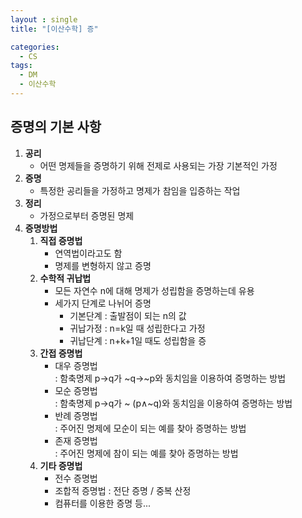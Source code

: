 ```yaml
---
layout : single
title: "[이산수학] 증"

categories:
  - CS
tags:
  - DM
  - 이산수학
---
```


## 증명의 기본 사항
1. **공리**<br>  
	- 어떤 명제들을 증명하기 위해 전제로 사용되는 가장 기본적인 가정<br>  
2. **증명**<br>  
	- 특정한 공리들을 가정하고 명제가 참임을 입증하는 작업<br>  
3. **정리**<br>  
	- 가정으로부터 증명된 명제<br>  
4. **증명방법** <br>  
	1) **직접 증명법**<br>  
		- 연역법이라고도 함
		- 명제를 변형하지 않고 증명
	2) **수학적 귀납법**<br>  
		- 모든 자연수 n에 대해 명제가 성립함을 증명하는데 유용
		- 세가지 단계로 나뉘어 증명
			* 기본단계 : 출발점이 되는 n의 값
			* 귀납가정 : n=k일 때 성립한다고 가정
			* 귀납단계 : n+k+1일 때도 성립함을 증 
	3) **간접 증명법**<br>  
		- 대우 증명법<br>  : 함축명제 p→q가 ~q→~p와 동치임을 이용하여 증명하는 방법
		- 모순 증명법<br>  : 함축명제 p→q가 ~ (p∧~q)와 동치임을 이용하여 증명하는 방법
		- 반례 증명법<br>  : 주어진 명제에 모순이 되는 예를 찾아 증명하는 방법
		- 존재 증명법<br>  : 주어진 명제에 참이 되는 예를 찾아 증명하는 방법
	4) **기타 증명법**<br>  
		- 전수 증명법
		- 조합적 증명법 : 전단 증명 / 중복 산정
		- 컴퓨터를 이용한 증명 
		등...
  
